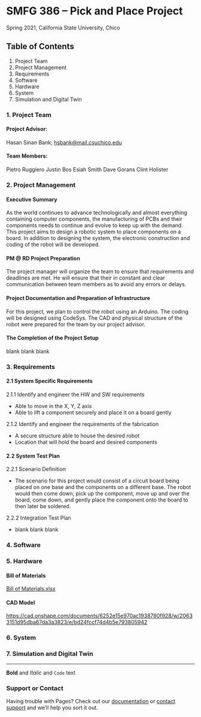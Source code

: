 # SMFG 386 – Pick and Place Project
Spring 2021, California State University, Chico

## Table of Contents
1. Project Team
2. Project Management
3. Requirements
4. Software
5. Hardware
6. System
7. Simulation and Digital Twin

### 1. Project Team
#### Project Advisor:
Hasan Sinan Bank; hsbank@mail.csuchico.edu

#### Team Members:
Pietro Ruggiero
Justin Bos
Esiah Smith
Dave Gorans
Clint Holister

### 2. Project Management
#### Executive Summary
As the world continues to advance technologically and almost everything containing computer components, the manufacturing of PCBs and their components needs to continue and evolve to keep up with the demand.
This project aims to design a robotic system to place components on a board. In addition to designing the system, the electronic construction and coding of the robot will be developed.

#### PM @ RD Project Preparation
The project manager will organize the team to ensure that requirements and deadlines are met. He will ensure that their in constant and clear communication between team members as to avoid any errors or delays.

#### Project Documentation and Preparation of Infrastructure
For this project, we plan to control the robot using an Arduino. The coding will be designed using CodeSys.
The CAD and physical structure of the robot were prepared for the team by our project advisor.

#### The Completion of the Project Setup
blank blank blank

### 3. Requirements
#### 2.1 System Specific Requirements
2.1.1 Identify and engineer the HW and SW requirements
- Able to move in the X, Y, Z axis
- Able to lift a component securely and place it on a board gently

2.1.2 Identify and engineer the requirements of the fabrication
- A secure structure able to house the desired robot
- Location that will hold the board and desired components

#### 2.2 System Test Plan
2.2.1 Scenario Definition
- The scenario for this project would consist of a circuit board being placed on one base and the components on a different base. The robot would then come down, pick up the component, move up and over the board, come down, and gently place the component onto the board to then later be soldered.

2.2.2 Integration Test Plan
- blank blank blank

### 4. Software

### 5. Hardware
#### Bill of Materials
[Bill of Materials.xlsx](https://github.com/Pietro27/SMFG-386-Pick-Place-S21-/files/6519613/Bill.of.Materials.xlsx)

#### CAD Model
https://cad.onshape.com/documents/6252e15e970ac1938780f928/w/20633151d95dba67da3a3823/e/bd24fccf74d4b5e793805942

### 6. System

### 7. Simulation and Digital Twin

----------------------------------------------------------------------------------------------------------
**Bold** and _Italic_ and `Code` text


### Support or Contact

Having trouble with Pages? Check out our [documentation](https://docs.github.com/categories/github-pages-basics/) or [contact support](https://support.github.com/contact) and we’ll help you sort it out.
